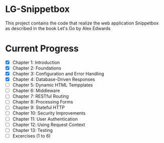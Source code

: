 # LG-Snippetbox
This project contains the code that realize the web application Snippetbox as described in the book Let's Go by Alex Edwards

# Current Progress
 - [x] Chapter 1: Introduction
 - [x] Chapter 2: Foundations
 - [x] Chapter 3: Configuration and Error Handling
 - [x] Chapter 4: Database-Driven Responses
 - [ ] Chapter 5: Dynamic HTML Tempplates
 - [ ] Chapter 6: Middleware
 - [ ] Chapter 7: RESTful Routing
 - [ ] Chapter 8: Processing Forms
 - [ ] Chapter 9: Stateful HTTP
 - [ ] Chapter 10: Security Improvements
 - [ ] Chapter 11: User Authentication
 - [ ] Chapter 12: Using Request Context
 - [ ] Chapter 13: Testing
 - [ ] Excercises (1 to 6)